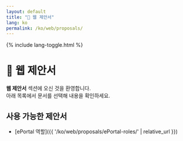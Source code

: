 ```yaml
---
layout: default
title: "📄 웹 제안서"
lang: ko
permalink: /ko/web/proposals/
---
```


{% include lang-toggle.html %}

# 📄 웹 제안서

**웹 제안서** 섹션에 오신 것을 환영합니다.  
아래 목록에서 문서를 선택해 내용을 확인하세요.

## 사용 가능한 제안서
- [ePortal 역할]({{ '/ko/web/proposals/ePortal-roles/' | relative_url }})
